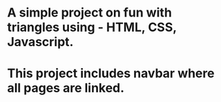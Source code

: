 # A simple project on fun with triangles using - HTML, CSS, Javascript.

# This project includes navbar where all pages are linked. 